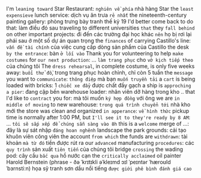 I'm `leaning toward` Star Restaurant: `nghiên về phía` nhà hàng Star
the `least expensieve` lunch service: dịch vụ ăn trưa `rẻ nhất`
the nineteenth-century painting gallery: phòng trưng bày tranh thế kỷ 19
I'd better come back to do that: làm điều đó sau
traveling to different universities `that` they `fall behind` on other important projects: đi đến các trường đại học khác `nên` họ bị rơi lại phái sau ở một số dự án quan trọng
the `finances` of carrying Castillo's line: `vấn đề tài chính` của việc cung cấp dòng sản phẩm của Castillo
the desk `by the entrance`: bàn `ở lối vào`
Thank you for volunteering to help `make costumes` for `our next production`: ... `làm trang phục` cho `vở kịch tiếp theo` của chúng tôi
The `dress rehearsal`, in complete costume, is only five weeks away: `buổi thử đồ`, trong trang phục hoàn chỉnh, chỉ còn 5 tuần
the `message` you want to `communicate`: `thông điệp` mà bạn `muốn truyền tải`
a `cart` is being loaded with bricks: 1 `chiếc xe đẩy` được chất đầy gạch
a ship is `approching a pier`: đang cập bến
warehouse loader: nhân viên dỡ hàng trong kho
.. that I'd like to `contract` you for: mà tôi muốn `ký hợp đồng` với ông 
we are `in middle of moving` to new warehouse: `trong quá trình chuyển tới` nhà kho mới
the store was clean and organized `in apperance`: `về hình thức`
pickup time is normally after 1:00 PM, but `I'll see it to they're ready by 8 AM`: ... `tôi sẽ sắp xếp để chúng sẵn sàng vào 8h`
this is a `welcome` merge of ...: đây là sự sát nhập `đáng hoan nghênh`
landscape the park grounds: cải tạo khuôn viên công viên
the account `from which` the funds are `withdrawn`: tài khoản `mà từ đó` tiền được rút ra
our `advanced` manufacturing `procedures`: các `quy trình` sản xuất `tiên tiến` của chúng tôi
bridge `crossing` the wading pod: cây cầu `bắc qua` hồ nước cạn
the `critically acclaimed` oil painter Harold Bernstein (phrase - ðə ˈkrɪtɪkli əˈkleɪmd ɔɪl ˈpeɪntər ˈhæroʊld ˈbɜrnstiːn) họa sỹ tranh sơn dầu nổi tiếng `được giới phê bình đánh giá cao` 